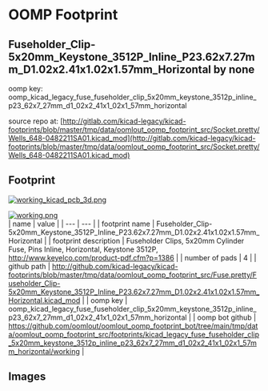 # OOMP Footprint  
## Fuseholder_Clip-5x20mm_Keystone_3512P_Inline_P23.62x7.27mm_D1.02x2.41x1.02x1.57mm_Horizontal  by none  
  
oomp key: oomp_kicad_legacy_fuse_fuseholder_clip_5x20mm_keystone_3512p_inline_p23_62x7_27mm_d1_02x2_41x1_02x1_57mm_horizontal  
  
source repo at: [http://gitlab.com/kicad-legacy/kicad-footprints/blob/master/tmp/data/oomlout_oomp_footprint_src/Socket.pretty/Wells_648-0482211SA01.kicad_mod](http://gitlab.com/kicad-legacy/kicad-footprints/blob/master/tmp/data/oomlout_oomp_footprint_src/Socket.pretty/Wells_648-0482211SA01.kicad_mod)  
## Footprint  
  
[![working_kicad_pcb_3d.png](working_kicad_pcb_3d_600.png)](working_kicad_pcb_3d.png)  
  
[![working.png](working_600.png)](working.png)  
| name | value | 
| --- | --- | 
| footprint name | Fuseholder_Clip-5x20mm_Keystone_3512P_Inline_P23.62x7.27mm_D1.02x2.41x1.02x1.57mm_Horizontal | 
| footprint description | Fuseholder Clips, 5x20mm Cylinder Fuse, Pins Inline, Horizontal, Keystone 3512P, http://www.keyelco.com/product-pdf.cfm?p=1386 | 
| number of pads | 4 | 
| github path | http://github.com/kicad-legacy/kicad-footprints/blob/master/tmp/data/oomlout_oomp_footprint_src/Fuse.pretty/Fuseholder_Clip-5x20mm_Keystone_3512P_Inline_P23.62x7.27mm_D1.02x2.41x1.02x1.57mm_Horizontal.kicad_mod | 
| oomp key | oomp_kicad_legacy_fuse_fuseholder_clip_5x20mm_keystone_3512p_inline_p23_62x7_27mm_d1_02x2_41x1_02x1_57mm_horizontal | 
| oomp bot github | https://github.com/oomlout/oomlout_oomp_footprint_bot/tree/main/tmp/data/oomlout_oomp_footprint_src/footprints/kicad_legacy_fuse_fuseholder_clip_5x20mm_keystone_3512p_inline_p23_62x7_27mm_d1_02x2_41x1_02x1_57mm_horizontal/working | 
## Images  
